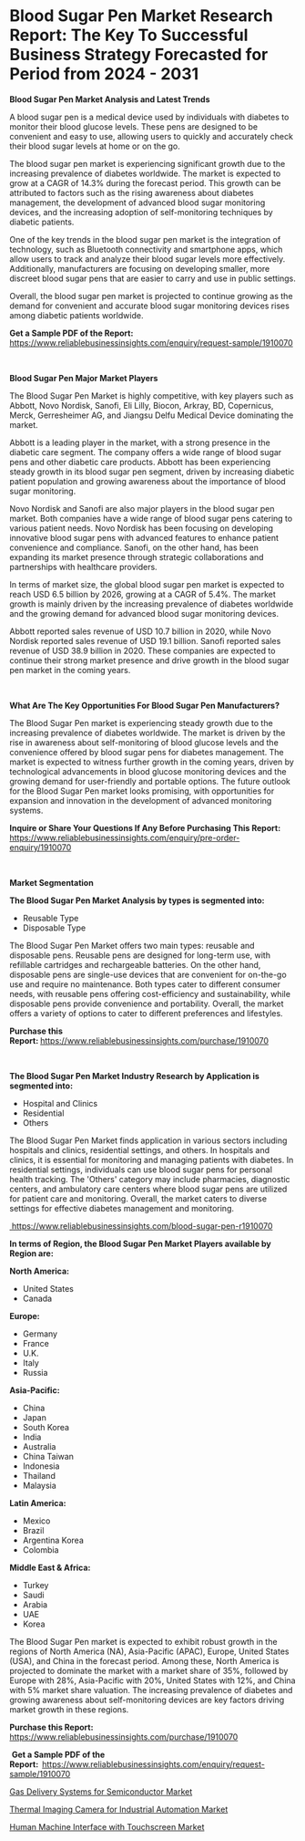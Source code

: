 <p><h1>Blood Sugar Pen Market Research Report: The Key To Successful Business Strategy Forecasted for Period from 2024 - 2031</h1></p><p><strong>Blood Sugar Pen Market Analysis and Latest Trends</strong></p>
<p><p>A blood sugar pen is a medical device used by individuals with diabetes to monitor their blood glucose levels. These pens are designed to be convenient and easy to use, allowing users to quickly and accurately check their blood sugar levels at home or on the go.</p><p>The blood sugar pen market is experiencing significant growth due to the increasing prevalence of diabetes worldwide. The market is expected to grow at a CAGR of 14.3% during the forecast period. This growth can be attributed to factors such as the rising awareness about diabetes management, the development of advanced blood sugar monitoring devices, and the increasing adoption of self-monitoring techniques by diabetic patients.</p><p>One of the key trends in the blood sugar pen market is the integration of technology, such as Bluetooth connectivity and smartphone apps, which allow users to track and analyze their blood sugar levels more effectively. Additionally, manufacturers are focusing on developing smaller, more discreet blood sugar pens that are easier to carry and use in public settings.</p><p>Overall, the blood sugar pen market is projected to continue growing as the demand for convenient and accurate blood sugar monitoring devices rises among diabetic patients worldwide.</p></p>
<p><strong>Get a Sample PDF of the Report:&nbsp;</strong> <a href="https://www.reliablebusinessinsights.com/enquiry/request-sample/1910070">https://www.reliablebusinessinsights.com/enquiry/request-sample/1910070</a></p>
<p>&nbsp;</p>
<p><strong>Blood Sugar Pen Major Market Players</strong></p>
<p><p>The Blood Sugar Pen Market is highly competitive, with key players such as Abbott, Novo Nordisk, Sanofi, Eli Lilly, Biocon, Arkray, BD, Copernicus, Merck, Gerresheimer AG, and Jiangsu Delfu Medical Device dominating the market. </p><p>Abbott is a leading player in the market, with a strong presence in the diabetic care segment. The company offers a wide range of blood sugar pens and other diabetic care products. Abbott has been experiencing steady growth in its blood sugar pen segment, driven by increasing diabetic patient population and growing awareness about the importance of blood sugar monitoring.</p><p>Novo Nordisk and Sanofi are also major players in the blood sugar pen market. Both companies have a wide range of blood sugar pens catering to various patient needs. Novo Nordisk has been focusing on developing innovative blood sugar pens with advanced features to enhance patient convenience and compliance. Sanofi, on the other hand, has been expanding its market presence through strategic collaborations and partnerships with healthcare providers.</p><p>In terms of market size, the global blood sugar pen market is expected to reach USD 6.5 billion by 2026, growing at a CAGR of 5.4%. The market growth is mainly driven by the increasing prevalence of diabetes worldwide and the growing demand for advanced blood sugar monitoring devices.</p><p>Abbott reported sales revenue of USD 10.7 billion in 2020, while Novo Nordisk reported sales revenue of USD 19.1 billion. Sanofi reported sales revenue of USD 38.9 billion in 2020. These companies are expected to continue their strong market presence and drive growth in the blood sugar pen market in the coming years.</p></p>
<p>&nbsp;</p>
<p><strong>What Are The Key Opportunities For Blood Sugar Pen Manufacturers?</strong></p>
<p><p>The Blood Sugar Pen market is experiencing steady growth due to the increasing prevalence of diabetes worldwide. The market is driven by the rise in awareness about self-monitoring of blood glucose levels and the convenience offered by blood sugar pens for diabetes management. The market is expected to witness further growth in the coming years, driven by technological advancements in blood glucose monitoring devices and the growing demand for user-friendly and portable options. The future outlook for the Blood Sugar Pen market looks promising, with opportunities for expansion and innovation in the development of advanced monitoring systems.</p></p>
<p><strong>Inquire or Share Your Questions If Any Before Purchasing This Report:</strong> <a href="https://www.reliablebusinessinsights.com/enquiry/pre-order-enquiry/1910070">https://www.reliablebusinessinsights.com/enquiry/pre-order-enquiry/1910070</a></p>
<p>&nbsp;</p>
<p><strong>Market Segmentation</strong></p>
<p><strong>The Blood Sugar Pen Market Analysis by types is segmented into:</strong></p>
<p><ul><li>Reusable Type</li><li>Disposable Type</li></ul></p>
<p><p>The Blood Sugar Pen Market offers two main types: reusable and disposable pens. Reusable pens are designed for long-term use, with refillable cartridges and rechargeable batteries. On the other hand, disposable pens are single-use devices that are convenient for on-the-go use and require no maintenance. Both types cater to different consumer needs, with reusable pens offering cost-efficiency and sustainability, while disposable pens provide convenience and portability. Overall, the market offers a variety of options to cater to different preferences and lifestyles.</p></p>
<p><strong>Purchase this Report:&nbsp;</strong><a href="https://www.reliablebusinessinsights.com/purchase/1910070">https://www.reliablebusinessinsights.com/purchase/1910070</a></p>
<p>&nbsp;</p>
<p><strong>The Blood Sugar Pen Market Industry Research by Application is segmented into:</strong></p>
<p><ul><li>Hospital and Clinics</li><li>Residential</li><li>Others</li></ul></p>
<p><p>The Blood Sugar Pen Market finds application in various sectors including hospitals and clinics, residential settings, and others. In hospitals and clinics, it is essential for monitoring and managing patients with diabetes. In residential settings, individuals can use blood sugar pens for personal health tracking. The 'Others' category may include pharmacies, diagnostic centers, and ambulatory care centers where blood sugar pens are utilized for patient care and monitoring. Overall, the market caters to diverse settings for effective diabetes management and monitoring.</p></p>
<p><a href="https://www.reliablebusinessinsights.com/blood-sugar-pen-r1910070">&nbsp;https://www.reliablebusinessinsights.com/blood-sugar-pen-r1910070</a></p>
<p><strong>In terms of Region, the Blood Sugar Pen Market Players available by Region are:</strong></p>
<p>
    <p> <strong> North America: </strong>
        <ul>
            <li>United States</li>
            <li>Canada</li>
        </ul>
        </p> 
    <p> <strong> Europe: </strong>
        <ul>
            <li>Germany</li>
            <li>France</li>
            <li>U.K.</li>
            <li>Italy</li>
            <li>Russia</li>
        </ul>
        </p> 
    <p> <strong> Asia-Pacific: </strong>
        <ul>
            <li>China</li>
            <li>Japan</li>
            <li>South Korea</li>
            <li>India</li>
            <li>Australia</li>
            <li>China Taiwan</li>
            <li>Indonesia</li>
            <li>Thailand</li>
            <li>Malaysia</li>
        </ul>
        </p> 
    <p> <strong> Latin America: </strong>
        <ul>
            <li>Mexico</li>
            <li>Brazil</li>
            <li>Argentina Korea</li>
            <li>Colombia</li>
        </ul>
        </p> 
    <p> <strong> Middle East & Africa: </strong>
        <ul>
            <li>Turkey</li>
            <li>Saudi</li>
            <li>Arabia</li>
            <li>UAE</li>
            <li>Korea</li>
        </ul>
    </p>
    </p>
<p><p>The Blood Sugar Pen market is expected to exhibit robust growth in the regions of North America (NA), Asia-Pacific (APAC), Europe, United States (USA), and China in the forecast period. Among these, North America is projected to dominate the market with a market share of 35%, followed by Europe with 28%, Asia-Pacific with 20%, United States with 12%, and China with 5% market share valuation. The increasing prevalence of diabetes and growing awareness about self-monitoring devices are key factors driving market growth in these regions.</p></p>
<p><strong>Purchase this Report: </strong><a href="https://www.reliablebusinessinsights.com/purchase/1910070">https://www.reliablebusinessinsights.com/purchase/1910070</a></p>
<p>&nbsp;<strong>Get a Sample PDF of the Report:&nbsp;&nbsp;</strong><a href="https://www.reliablebusinessinsights.com/enquiry/request-sample/1910070">https://www.reliablebusinessinsights.com/enquiry/request-sample/1910070</a></p>
<p><strong></strong></p>
<p><p><a href="https://github.com/bznecsdb5/Market-Research-Report-List-1/blob/main/gas-delivery-systems-for-semiconductor-market.md">Gas Delivery Systems for Semiconductor Market</a></p><p><a href="https://github.com/maesanjaya8/Market-Research-Report-List-1/blob/main/thermal-imaging-camera-for-industrial-automation-market.md">Thermal Imaging Camera for Industrial Automation Market</a></p><p><a href="https://github.com/cheribeninsig/Market-Research-Report-List-1/blob/main/human-machine-interface-with-touchscreen-market.md">Human Machine Interface with Touchscreen Market</a></p></p>